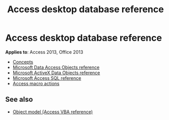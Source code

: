 ﻿---
title: Access desktop database reference
TOCTitle: Access desktop database reference
ms:assetid: a78bbd98-4c73-4945-b334-0de891563305
ms:mtpsurl: https://msdn.microsoft.com/library/Dn142571(v=office.15)
ms:contentKeyID: 52073808
ms.date: 09/18/2015
mtps_version: v=office.15
---

# Access desktop database reference

**Applies to**: Access 2013, Office 2013

- [Concepts](concepts.md)
- [Microsoft Data Access Objects reference](microsoft-data-access-objects-reference.md)
- [Microsoft ActiveX Data Objects reference](microsoft-activex-data-objects-reference.md)
- [Microsoft Access SQL reference](microsoft-access-sql-reference.md)
- [Access macro actions](access-macro-actions-access-developer-reference.md)

## See also

- [Object model (Access VBA reference)](https://docs.microsoft.com/office/vba/api/overview/Access/object-model)
